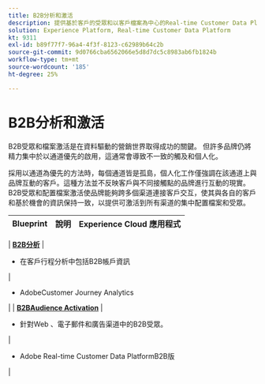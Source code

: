 ```yaml
---
title: B2B分析和激活
description: 提供基於客戶的受眾和以客戶檔案為中心的Real-time Customer Data Platform​體驗。
solution: Experience Platform, Real-time Customer Data Platform
kt: 9311
exl-id: b89f77f7-96a4-4f3f-8123-c62989b64c2b
source-git-commit: 9d0766cba6562066e5d8d7dc5c8983ab6fb1824b
workflow-type: tm+mt
source-wordcount: '185'
ht-degree: 25%

---
```


# B2B分析和激活

B2B受眾和檔案激活是在資料驅動的營銷世界取得成功的關鍵。 但許多品牌仍將精力集中於以通道優先的啟用，這通常會導致不一致的觸及和個人化。

採用以通道為優先的方法時，每個通道皆是孤島，個人化工作僅強調在該通道上與品牌互動的客戶。這種方法並不反映客戶與不同接觸點的品牌進行互動的現實。 B2B受眾和配置檔案激活使品牌能夠跨多個渠道連接客戶交互，使其與各自的客戶和基於機會的資訊保持一致，以提供可激活到所有渠道的集中配置檔案和受眾。

| Blueprint | 說明 | Experience Cloud 應用程式 |
|---|---|---|

| **[B2B分析](https://experienceleague.adobe.com/docs/analytics-platform/using/cja-usecases/b2b.html)** | <ul><li>在客戶行程分析中包括B2B帳戶資訊</li></ul>|<ul><li>AdobeCustomer Journey Analytics</li></ul>| | **[B2BAudience Activation](b2bactivation.md)** | <ul><li>針對Web 、電子郵件和廣告渠道中的B2B受眾。</li></ul>|<ul><li>Adobe Real-time Customer Data PlatformB2B版</li></ul>|

